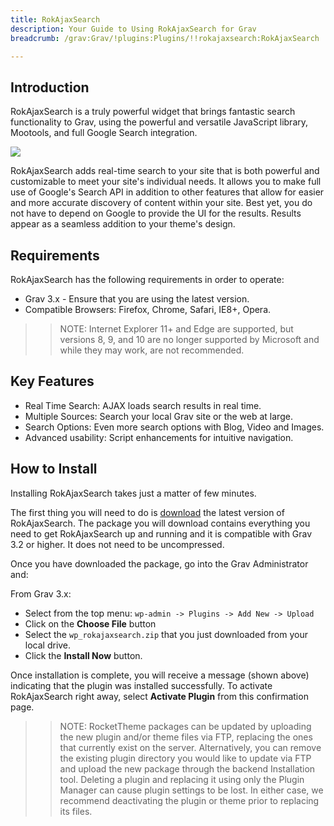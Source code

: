 ```yaml
---
title: RokAjaxSearch
description: Your Guide to Using RokAjaxSearch for Grav
breadcrumb: /grav:Grav/!plugins:Plugins/!!rokajaxsearch:RokAjaxSearch

---
```


Introduction
-----

RokAjaxSearch is a truly powerful widget that brings fantastic search functionality to Grav, using the powerful and versatile JavaScript library, Mootools, and full Google Search integration.

![][featured]

RokAjaxSearch adds real-time search to your site that is both powerful and customizable to meet your site's individual needs. It allows you to make full use of Google's Search API in addition to other features that allow for easier and more accurate discovery of content within your site. Best yet, you do not have to depend on Google to provide the UI for the results. Results appear as a seamless addition to your theme's design.

Requirements
-----

RokAjaxSearch has the following requirements in order to operate:

* Grav 3.x - Ensure that you are using the latest version.
* Compatible Browsers: Firefox, Chrome, Safari, IE8+, Opera.

>> NOTE: Internet Explorer 11+ and Edge are supported, but versions 8, 9, and 10 are no longer supported by Microsoft and while they may work, are not recommended.

Key Features
-----

* Real Time Search: AJAX loads search results in real time.
* Multiple Sources: Search your local Grav site or the web at large.
* Search Options: Even more search options with Blog, Video and Images.
* Advanced usability: Script enhancements for intuitive navigation.

How to Install
--------------

Installing RokAjaxSearch takes just a matter of few minutes.

The first thing you will need to do is [download][download] the latest version of RokAjaxSearch. The package you will download contains everything you need to get RokAjaxSearch up and running and it is compatible with Grav 3.2 or higher. It does not need to be uncompressed. 

Once you have downloaded the package, go into the Grav Administrator and:

From Grav 3.x:

* Select from the top menu: `wp-admin -> Plugins -> Add New -> Upload`
* Click on the **Choose File** button
* Select the `wp_rokajaxsearch.zip` that you just downloaded from your local drive.
* Click the **Install Now** button.

Once installation is complete, you will receive a message (shown above) indicating that the plugin was installed successfully. To activate RokAjaxSearch right away, select **Activate Plugin** from this confirmation page.

>> NOTE: RocketTheme packages can be updated by uploading the new plugin and/or theme files via FTP, replacing the ones that currently exist on the server. Alternatively, you can remove the existing plugin directory you would like to update via FTP and upload the new package through the backend Installation tool. Deleting a plugin and replacing it using only the Plugin Manager can cause plugin settings to be lost. In either case, we recommend deactivating the plugin or theme prior to replacing its files.

[featured]: assets/rokajaxsearch.jpeg
[rokajaxsearch-download]: http://www.rockettheme.com/grav/plugins/rokajaxsearch/modal/downloads
[plugin1]: assets/wp_rokajaxsearch_plugin_1.jpeg
[plugin2]: assets/wp_rokajaxsearch_plugin_2.jpeg
[gantrywidget]: assets/wp_rokajaxsearch_gantrywidget.jpeg
[download]: http://www.rockettheme.com/grav/plugins/rokajaxsearch